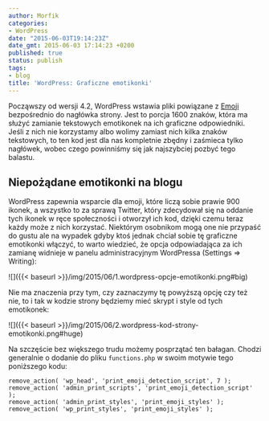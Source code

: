 ```yaml
---
author: Morfik
categories:
- WordPress
date: "2015-06-03T19:14:23Z"
date_gmt: 2015-06-03 17:14:23 +0200
published: true
status: publish
tags:
- blog
title: 'WordPress: Graficzne emotikonki'
---
```


Począwszy od wersji 4.2, WordPress wstawia pliki powiązane z
[Emoji](https://codex.wordpress.org/Emoji) bezpośrednio do nagłówka strony. Jest to porcja 1600
znaków, która ma służyć zamianie tekstowych emotikonek na ich graficzne odpowiedniki. Jeśli z nich
nie korzystamy albo wolimy zamiast nich kilka znaków tekstowych, to ten kod jest dla nas kompletnie
zbędny i zaśmieca tylko nagłówek, wobec czego powinniśmy się jak najszybciej pozbyć tego balastu.

<!--more-->
## Niepożądane emotikonki na blogu

WordPress zapewnia wsparcie dla emoji, które liczą sobie prawie 900 ikonek, a wszystko to za sprawą
Twitter, który zdecydował się na oddanie tych ikonek w ręce społeczności i otworzył ich kod, dzięki
czemu teraz każdy może z nich korzystać. Niektórym osobnikom mogą one nie przypaść do gustu ale na
wypadek gdyby ktoś jednak chciał sobie tę graficzne emotikonki włączyć, to warto wiedzieć, że opcja
odpowiadająca za ich zamianę widnieje w panelu administracyjnym WordPressa (Settings => Writing):

![]({{< baseurl >}}/img/2015/06/1.wordpress-opcje-emotikonki.png#big)

Nie ma znaczenia przy tym, czy zaznaczymy tę powyższą opcję czy też nie, to i tak w kodzie strony
będziemy mieć skrypt i style od tych emotikonek:

![]({{< baseurl >}}/img/2015/06/2.wordpress-kod-strony-emotikonki.png#huge)

Na szczęście bez większego trudu możemy posprzątać ten bałagan. Chodzi generalnie o dodanie do pliku
`functions.php` w swoim motywie tego poniższego kodu:

    remove_action( 'wp_head', 'print_emoji_detection_script', 7 );
    remove_action( 'admin_print_scripts', 'print_emoji_detection_script' );
    remove_action( 'admin_print_styles', 'print_emoji_styles' );
    remove_action( 'wp_print_styles', 'print_emoji_styles' );
